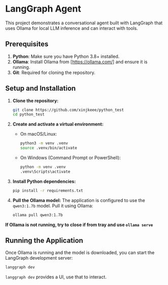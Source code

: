 # LangGraph Agent

This project demonstrates a conversational agent built with LangGraph that uses Ollama for local LLM inference and can interact with tools.

## Prerequisites

1.  **Python**: Make sure you have Python 3.8+ installed.
2.  **Ollama**: Install Ollama from [https://ollama.com/] and ensure it is running.
3.  **Git**: Required for cloning the repository.

## Setup and Installation

1.  **Clone the repository:**
    ```bash
    git clone https://github.com/xinjkeee/python_test
    cd python_test
    ```

2.  **Create and activate a virtual environment:**

    *   On macOS/Linux:
        ```bash
        python3 -m venv .venv
        source .venv/bin/activate
        ```
    *   On Windows (Command Prompt or PowerShell):
        ```bash
        python -m venv .venv
        .venv\Scripts\activate
        ```

3.  **Install Python dependencies:**
    ```bash
    pip install -r requirements.txt
    ```

4.  **Pull the Ollama model:**
    The application is configured to use the `qwen3:1.7b` model. Pull it using Ollama:
    ```bash
    ollama pull qwen3:1.7b
    ```

**If Ollama is not running, try to close if from tray and use ```ollama serve```**

## Running the Application

Once Ollama is running and the model is downloaded, you can start the LangGraph development server:

```bash
langgraph dev
```

`langgraph dev` provides a UI, use that to interact. 
